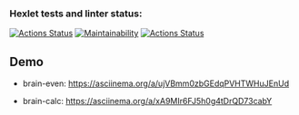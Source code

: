 ### Hexlet tests and linter status:
[![Actions Status](https://github.com/DmitryMarkov/frontend-project-lvl1/workflows/hexlet-check/badge.svg)](https://github.com/DmitryMarkov/frontend-project-lvl1/actions)
[![Maintainability](https://api.codeclimate.com/v1/badges/a99a88d28ad37a79dbf6/maintainability)](https://codeclimate.com/github/codeclimate/codeclimate/maintainability)
[![Actions Status](https://github.com/DmitryMarkov/frontend-project-lvl1/workflows/eslint/badge.svg)](https://github.com/DmitryMarkov/frontend-project-lvl1/actions)

## Demo

- brain-even:
https://asciinema.org/a/ujVBmm0zbGEdqPVHTWHuJEnUd
  
- brain-calc:
  https://asciinema.org/a/xA9MIr6FJ5h0g4tDrQD73cabY
